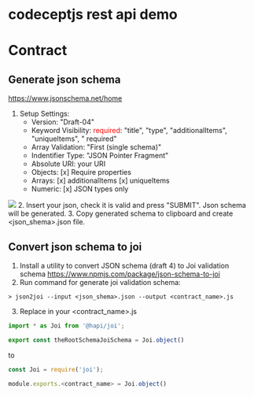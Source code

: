 # codeceptjs rest api demo

# Contract
## Generate json schema

https://www.jsonschema.net/home

1. Setup Settings:
    - Version: "Draft-04"
    - Keyword Visibility: <span style="color:red">required</span>: "title", "type", "additionalItems", "uniqueItems", "
      required"
    - Array Validation: "First (single schema)"
    - Indentifier Type: "JSON Pointer Fragment"
    - Absolute URI: your URI
    - Objects: [x] Require properties
    - Arrays: [x] additionalItems [x] uniqueItems
    - Numeric: [x] JSON types only

![](readme/jsonshema.jpg)
2. Insert your json, check it is valid and press "SUBMIT". Json schema will be generated. 
3. Copy generated schema to clipboard and create <json_shema>.json file.
## Convert json schema to joi   

1. Install a utility to convert JSON schema (draft 4) to Joi validation schema
https://www.npmjs.com/package/json-schema-to-joi
2. Run command for generate joi validation schema:
```
> json2joi --input <json_shema>.json --output <contract_name>.js
```
3. Replace in your <contract_name>.js
```javascript
import * as Joi from '@hapi/joi';

export const theRootSchemaJoiSchema = Joi.object()
```
   to
```javascript
const Joi = require('joi');

module.exports.<contract_name> = Joi.object()
```

